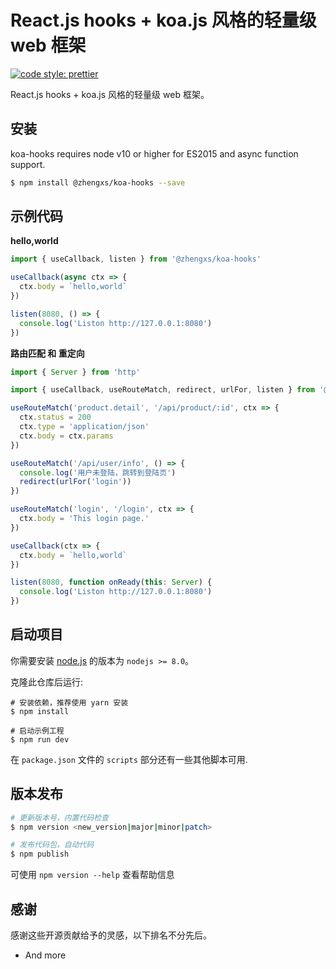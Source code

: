 # React.js hooks + koa.js 风格的轻量级 web 框架

[![code style: prettier](https://img.shields.io/badge/code_style-prettier-ff69b4.svg?style=flat-square)](https://github.com/prettier/prettier)

React.js hooks + koa.js 风格的轻量级 web 框架。

## 安装

koa-hooks requires node v10 or higher for ES2015 and async function support.

```bash
$ npm install @zhengxs/koa-hooks --save
```

## 示例代码

**hello,world**

```javascript
import { useCallback, listen } from '@zhengxs/koa-hooks'

useCallback(async ctx => {
  ctx.body = `hello,world`
})

listen(8080, () => {
  console.log('Liston http://127.0.0.1:8080')
})
```

**路由匹配 和 重定向**

```javascript
import { Server } from 'http'

import { useCallback, useRouteMatch, redirect, urlFor, listen } from '@zhengxs/koa-hooks'

useRouteMatch('product.detail', '/api/product/:id', ctx => {
  ctx.status = 200
  ctx.type = 'application/json'
  ctx.body = ctx.params
})

useRouteMatch('/api/user/info', () => {
  console.log('用户未登陆，跳转到登陆页')
  redirect(urlFor('login'))
})

useRouteMatch('login', '/login', ctx => {
  ctx.body = 'This login page.'
})

useCallback(ctx => {
  ctx.body = `hello,world`
})

listen(8080, function onReady(this: Server) {
  console.log('Liston http://127.0.0.1:8080')
})

```

## 启动项目

你需要安装 [node.js][node.js] 的版本为 `nodejs >= 8.0`。

克隆此仓库后运行:

```shell
# 安装依赖，推荐使用 yarn 安装
$ npm install

# 启动示例工程
$ npm run dev
```

在 `package.json` 文件的 `scripts` 部分还有一些其他脚本可用.

## 版本发布

```bash
# 更新版本号，内置代码检查
$ npm version <new_version|major|minor|patch>

# 发布代码包，自动代码
$ npm publish
```

可使用 `npm version --help` 查看帮助信息

## 感谢

感谢这些开源贡献给予的灵感，以下排名不分先后。

- And more

[node.js]: https://nodejs.org/

